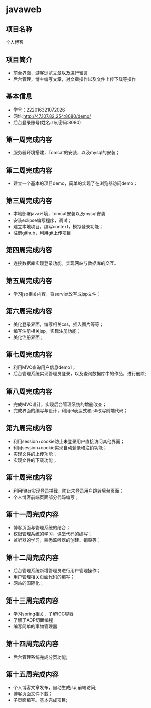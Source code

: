 # javaweb



## 项目名称
   个人博客

## 项目简介
- 前台界面，游客浏览文章以及进行留言
- 后台管理，博主编写文章，对文章操作以及文件上传下载等操作



## 基本信息
- 学号：222016321072026
- 网址:http://47.107.82.254:8080/demo/ 
- 后台登录账号(姓名:zly,密码:8080)

## 第一周完成内容
- 服务器环境搭建，Tomcat的安装，以及mysql的安装；

## 第二周完成内容
- 建立一个基本的项目demo，简单的实现了在浏览器访问demo；

## 第三周完成内容
- 本地部署java环境，tomcat安装以及mysql安装
- 安装eclipse编写程序，调试；
- 建立本地项目，编写context，模拟登录功能；
- 注册github，利用git上传项目

## 第四周完成内容
- 连接数据库实现登录功能。实现网站与数据库的交互。

## 第五周完成内容
- 学习jsp相关内容，将servlet改写成jsp文件；

## 第六周完成内容
- 美化登录界面，编写相关css，插入图片等等；
- 编写注册相关jsp，实现注册功能；
- 美化注册界面；

## 第七周完成内容
- 利用MVC查询用户信息demo1；
- 后台管理系统实现管理员登录，以及查询数据库中的作品，进行删除;

## 第八周完成内容
- 完成MVC设计，实现后台管理系统的增删改查；
- 完成界面的编写与设计，利用el表达式和jstl改写前端代码；

## 第九周完成内容
- 利用session+cookie防止未登录用户直接访问其他界面；
- 利用session+cookie实现自动登录和注销功能；
- 实现文件的上传功能；
- 实现文件的下载功能；

## 第十周完成内容
- 利用filter实现登录拦截，防止未登录用户跳转后台页面；
- 个人博客前端页面部分代码编写；

## 第十一周完成内容
- 博客页面与管理系统的结合；
- 权限管理系统的学习，课堂代码的编写；
- 监听器的学习，熟悉监听器的创建、销毁等；

## 第十二周完成内容
- 后台管理系统新增管理员进行用户管理操作；
- 用户管理相关页面代码的编写；
- 网站的国际化；

## 第十三周完成内容
- 学习spring相关，了解IOC容器
- 了解了AOP切面编程
- 编写简单的事物管理器

## 第十四周完成内容
- 后台管理系统完成分页功能;

## 第十五周完成内容
- 个人博客文章发布，自动生成jsp,前端访问;
- 博客页面文件下载；
- 子页面编写。基本完成项目;

